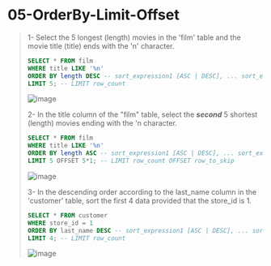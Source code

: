 # 05-OrderBy-Limit-Offset

>1- Select the 5 longest (length) movies in the 'film' table and the movie title (title) ends with the 'n' character.
>``` SQL
> SELECT * FROM film
> WHERE title LIKE '%n'
> ORDER BY length DESC -- sort_expression1 [ASC | DESC], ... sort_expressionN [ASC | DESC],
> LIMIT 5; -- LIMIT row_count
>```
> ![image](https://user-images.githubusercontent.com/57245919/131367213-18aaa29c-b8c0-457c-9ca5-b03dd23ba63e.png)
>
>
>2- In the title column of the "film" table, select the ***second*** 5 shortest (length) movies ending with the 'n character.
>``` SQL
> SELECT * FROM film
> WHERE title LIKE '%n'
> ORDER BY length ASC -- sort_expression1 [ASC | DESC], ... sort_expressionN [ASC | DESC]
> LIMIT 5 OFFSET 5*1; -- LIMIT row_count OFFSET row_to_skip
>```
>
> ![image](https://user-images.githubusercontent.com/57245919/131368325-22cc7339-2823-4379-8e5f-8bf341c3a8b8.png)
>
>
>3- In the descending order according to the last_name column in the 'customer' table, sort the first 4 data provided that the store_id is 1. 
>``` SQL
> SELECT * FROM customer
> WHERE store_id = 1
> ORDER BY last_name DESC -- sort_expression1 [ASC | DESC], ... sort_expressionN [ASC | DESC]
> LIMIT 4; -- LIMIT row_count
>```
> ![image](https://user-images.githubusercontent.com/57245919/131369038-208c8001-9ef2-41a2-aeac-3675d9d94489.png)
>
>
